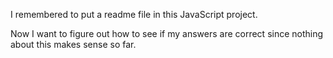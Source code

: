 I remembered to put a readme file in this JavaScript project.  

Now I want to figure out how to see if my answers are correct since nothing about this makes sense so far.   